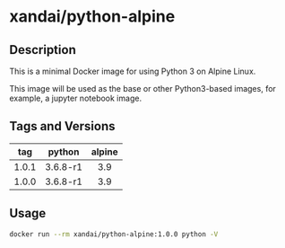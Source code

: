 # xandai/python-alpine

## Description

This is a minimal Docker image for using  Python 3 on Alpine Linux.

This image will be used as the base or other Python3-based images, for example, a jupyter notebook image.

## Tags and Versions

| tag        | python     | alpine     |
|:----------:|:----------:|:----------:|
| 1.0.1      | 3.6.8-r1   | 3.9        |
| 1.0.0      | 3.6.8-r1   | 3.9        |

## Usage

``` sh
docker run --rm xandai/python-alpine:1.0.0 python -V
```
